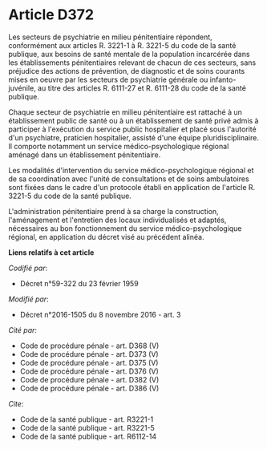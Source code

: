 # Article D372

Les secteurs de psychiatrie en milieu pénitentiaire répondent, conformément aux articles R. 3221-1 à R. 3221-5 du code de la
santé publique, aux besoins de santé mentale de la population incarcérée dans les établissements pénitentiaires relevant de
chacun de ces secteurs, sans préjudice des actions de prévention, de diagnostic et de soins courants mises en oeuvre par les
secteurs de psychiatrie générale ou infanto-juvénile, au titre des articles R. 6111-27 et R. 6111-28 du code de la santé
publique. 

Chaque secteur de psychiatrie en milieu pénitentiaire est rattaché à un établissement public de santé ou à un établissement
de santé privé admis à participer à l'exécution du service public hospitalier et placé sous l'autorité d'un psychiatre,
praticien hospitalier, assisté d'une équipe pluridisciplinaire. Il comporte notamment un service médico-psychologique
régional aménagé dans un établissement pénitentiaire. 

Les modalités d'intervention du service médico-psychologique régional et de sa coordination avec l'unité de consultations et
de soins ambulatoires sont fixées dans le cadre d'un protocole établi en application de l'article R. 3221-5 du code de la
santé publique. 

L'administration pénitentiaire prend à sa charge la construction, l'aménagement et l'entretien des locaux individualisés et
adaptés, nécessaires au bon fonctionnement du service médico-psychologique régional, en application du décret visé au
précédent alinéa.

**Liens relatifs à cet article**

_Codifié par_:

  - Décret n°59-322 du 23 février 1959

_Modifié par_:

  - Décret n°2016-1505 du 8 novembre 2016 - art. 3

_Cité par_:

  - Code de procédure pénale - art. D368 (V)
  - Code de procédure pénale - art. D373 (V)
  - Code de procédure pénale - art. D375 (V)
  - Code de procédure pénale - art. D376 (V)
  - Code de procédure pénale - art. D382 (V)
  - Code de procédure pénale - art. D386 (V)

_Cite_:

  - Code de la santé publique - art. R3221-1
  - Code de la santé publique - art. R3221-5
  - Code de la santé publique - art. R6112-14
